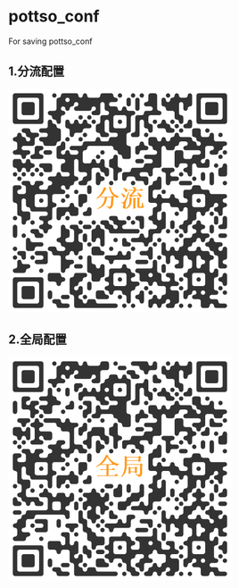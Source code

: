 # pottso_conf
For saving pottso_conf

## 1.分流配置
![Alt text](/QRimage/1.png "分流配置")
## 2.全局配置
![Alt text](/QRimage/2.png "全局配置")
